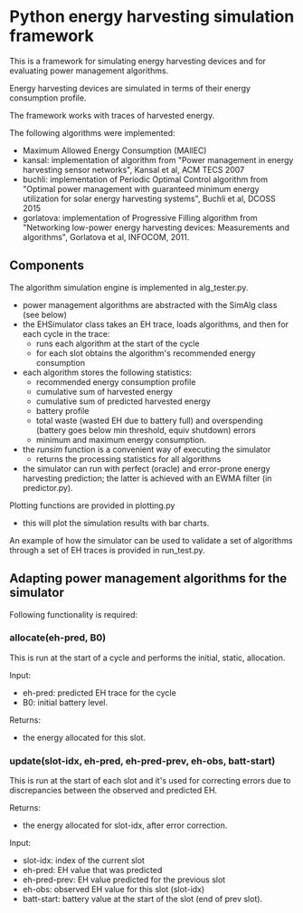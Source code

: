 # Python energy harvesting simulation framework

This is a framework for simulating energy harvesting devices and for evaluating
power management algorithms.

Energy harvesting devices are simulated in terms of their energy consumption 
profile.

The framework works with traces of harvested energy.

The following algorithms were implemented:
* Maximum Allowed Energy Consumption (MAllEC)
* kansal: implementation of algorithm from "Power management in energy harvesting sensor networks", Kansal et al, ACM TECS 2007
* buchli: implementation of Periodic Optimal Control algorithm from "Optimal power management with guaranteed minimum energy utilization for solar energy harvesting systems", Buchli et al, DCOSS 2015
* gorlatova: implementation of Progressive Filling algorithm from "Networking low-power energy harvesting devices: Measurements and algorithms", Gorlatova et al, INFOCOM, 2011.


## Components

The algorithm simulation engine is implemented in alg\_tester.py.
* power management algorithms are abstracted with the SimAlg class (see below)
* the EHSimulator class takes an EH trace, loads algorithms, and then for each
  cycle in the trace:
  * runs each algorithm at the start of the cycle
  * for each slot obtains the algorithm's recommended energy consumption
* each algorithm stores the following statistics:
  * recommended energy consumption profile
  * cumulative sum of harvested energy
  * cumulative sum of predicted harvested energy
  * battery profile
  * total waste (wasted EH due to battery full) and overspending (battery goes below min threshold, equiv shutdown) errors
  * minimum and maximum energy consumption.
* the _runsim_ function is a convenient way of executing the simulator
  * returns the processing statistics for all algorithms
* the simulator can run with perfect (oracle) and error-prone energy harvesting prediction; the latter is achieved with an EWMA filter (in predictor.py).

Plotting functions are provided in plotting.py
* this will plot the simulation results with bar charts.

An example of how the simulator can be used to validate a set of algorithms
through a set of EH traces is provided in run\_test.py.


## Adapting power management algorithms for the simulator

Following functionality is required:

### allocate(eh-pred, B0)

This is run at the start of a cycle and performs the initial, static, allocation.

Input:
* eh-pred: predicted EH trace for the cycle
* B0: initial battery level.

Returns:
* the energy allocated for this slot.

### update(slot-idx, eh-pred, eh-pred-prev, eh-obs, batt-start)

This is run at the start of each slot and it's used for correcting errors due
to discrepancies between the observed and predicted EH.

Returns:
* the energy allocated for slot-idx, after error correction.

Input:
* slot-idx: index of the current slot
* eh-pred: EH value that was predicted
* eh-pred-prev: EH value predicted for the previous slot
* eh-obs: observed EH value for this slot (slot-idx)
* batt-start: battery value at the start of the slot (end of prev slot).
